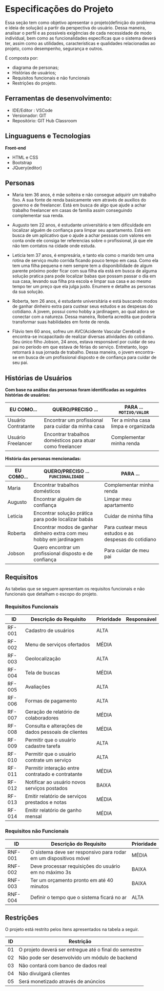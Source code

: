 # Especificações do Projeto

Essa seção tem como objetivo apresentar o projeto(definição do problema e ideia de solução) a partir da perspectiva do usuário. Dessa maneira, analisar o perfil e as possiveis exigências de cada necessidade de modo indivídual, bem como as funcionalidades específicas que o sistema deverá ter, assim como as utilidades, características e qualidades relacionadas ao projeto, como desempenho, segurança e outros.


É composta por:
- diagrama de personas;
-  Histórias de usuários;
-  Requisitos funcionais e não funcionais
-  Restrições do projeto.





## Ferramentas de desenvolvimento:

- IDE/Editor : VSCode
- Versionador: GIT
- Repositório: GIT Hub Classroom

## Linguaguens e Tecnologias
**Front-end**  
- HTML e CSS
- Bootstrap
- JQuery(editor)
  

## Personas

- Maria tem 36 anos, é mãe solteira e não consegue adquirir um trabalho fixo. A sua fonte de renda basicamente vem através de auxílios do governo e de freelancer. Está em busca de algo que ajude a achar trabalho freelancer em casas de família assim conseguindo complementar sua renda.

- Augusto tem 22 anos, é estudante universitário e tem dificuldade em localizar alguém de confiança para limpar seu apartamento. Está em busca de um aplicativo que o ajude a achar pessoas com valores em conta onde ele consiga ter referencias sobre o profissional, já que ele não tem contatos na cidade onde estuda.

- Leticia tem 37 anos, é empresária, e tanto ela como o marido tem uma rotina de serviço muito corrida ficando pouco tempo em casa. Como ela tem uma filha pequena e nem sempre tem a disponibilidade de algum parente próximo poder ficar com sua filha ela está em busca de alguma solução pratica para pode localizar babas que possam passar o dia em sua casa, levando sua filha pra escola e limpar sua casa e ao mesmo tempo ter um preço que ela julga justo. Enumere e detalhe as personas da sua solução.

- Roberta, tem 26 anos, é estudante universitária e está buscando modos de ganhar dinheiro extra para custear seus estudos e as despesas do cotidiano. A jovem, possui como hobby a jardinagem, ao qual adora se conectar com a natureza. Dessa maneira, Roberta acredita que poderia transformar suas habilidades em fonte de renda.
  
- Flávio tem 60 anos, sofreu um AVC(Acidente Vascular Cerebral) e encontra-se incapacitado de realizar diversas atividades do cotidiano. Seu único filho Jobson, 24 anos, estava responsável por cuidar de seu pai no período em que estava de férias do serviço. Entretanto, logo retornará à sua jornada de trabalho. Dessa maneira, o jovem encontra-se em busca de um profissional disposto e de confiança para cuidar de seu pai.



## Histórias de Usuários

**Com base na análise das personas foram identificadas as seguintes histórias de usuários:**

|EU COMO... | QUERO/PRECISO ...  |PARA ... `MOTIVO/VALOR`                                                |
|--------------------|------------------------------------|----------------------------------------|                             
|Usuário Contratante | Encontrar um profissional para cuidar da minha casa                 | Ter a minha casa limpa e organizada  |
|Usuário Freelancer  | Encontrar trabalhos domésticos para atuar como freelancer           | Complementar minha renda             |




**História das personas mencionadas:**

|EU COMO...| QUERO/PRECISO ... `FUNCIONALIDADE` |PARA ...                                         |
|--------------------|------------------------------------|----------------------------------------|    
|  Maria         |  Encontrar trabalhos domésticos                                | Complementar minha renda             | 
|  Augusto       |  Encontrar alguém de confiança                                 | Limpar meu apartamento           |
|  Leticia       |  Encontrar solução prática para pode localizar babás            | Cuidar de minha filha          |
|  Roberta       |  Encontrar modos de ganhar dinheiro extra com meu hobby em jardinagem | Para custear meus estudos e as despesas do cotidiano|
|  Jobson        | Quero encontrar um profissional disposto e de confiança              | Para cuidar de meu pai              |


## Requisitos

As tabelas que se seguem apresentam os requisitos funcionais e não funcionais que detalham o escopo do projeto.

### Requisitos Funcionais

|ID    | Descrição do Requisito  | Prioridade | Responsável |
|------|-----------------------------------------|----| ----|
|RF-001| Cadastro de usuários | ALTA |  |
|RF-002| Menu de serviços ofertados   | MÉDIA| |
|RF-003| Geolocalização   | ALTA | |
|RF-004| Tela de buscas   | MÉDIA | |
|RF-005| Avaliações  | ALTA | |
|RF-006| Formas de pagamento  | ALTA | |
|RF-007| Geração de relatório de colaboradores | MÉDIA | |
|RF-008| Consulta e alterações de dados pessoais de clientes  | MÉDIA | |
|RF-009| Permitir que o usuário cadastre tarefa | ALTA |  |
|RF-010| Permitir que o usuário contrate um serviço   | ALTA | |
|RF-011| Permitir interação entre contratado e contratante   | MÉDIA | |
|RF-012| Notificar ao usuário novos serviços postados  | BAIXA | |
|RF-013| Emitir relatório de serviços prestados e notas   | MÉDIA | |
|RF-014| Emitir relatório de ganho mensal   | MÉDIA | |


### Requisitos não Funcionais

|ID     | Descrição do Requisito  |Prioridade |
|-------|-------------------------|----|
|RNF-001| O sistema deve ser responsivo para rodar em um dispositivos móvel | MÉDIA | 
|RNF-002| Deve processar requisições do usuário em no máximo 3s |  BAIXA | 
|RNF-003| Ter um orçamento pronto em até 40 minutos |  BAIXA | 
|RNF-004| Definir o tempo que o sistema ficará no ar |  ALTA | 



## Restrições

O projeto está restrito pelos itens apresentados na tabela a seguir.

|ID| Restrição                                             |
|--|-------------------------------------------------------|
|01| O projeto deverá ser entregue até o final do semestre |
|02| Não pode ser desenvolvido um módulo de backend        |
|03| Não contará com banco de dados real                   |
|04| Não divulgará clientes                                |
|05| Será monetizado através de anúncios                   |
